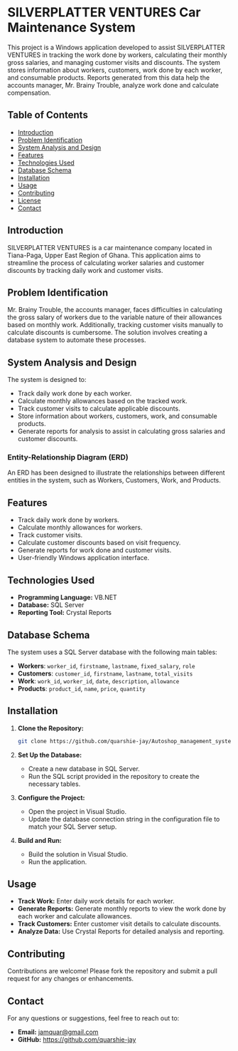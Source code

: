 # SILVERPLATTER VENTURES Car Maintenance System

This project is a Windows application developed to assist SILVERPLATTER VENTURES in tracking the work done by workers, calculating their monthly gross salaries, and managing customer visits and discounts. The system stores information about workers, customers, work done by each worker, and consumable products. Reports generated from this data help the accounts manager, Mr. Brainy Trouble, analyze work done and calculate compensation.

## Table of Contents

- [Introduction](#introduction)
- [Problem Identification](#problem-identification)
- [System Analysis and Design](#system-analysis-and-design)
- [Features](#features)
- [Technologies Used](#technologies-used)
- [Database Schema](#database-schema)
- [Installation](#installation)
- [Usage](#usage)
- [Contributing](#contributing)
- [License](#license)
- [Contact](#contact)

## Introduction

SILVERPLATTER VENTURES is a car maintenance company located in Tiana-Paga, Upper East Region of Ghana. This application aims to streamline the process of calculating worker salaries and customer discounts by tracking daily work and customer visits.

## Problem Identification

Mr. Brainy Trouble, the accounts manager, faces difficulties in calculating the gross salary of workers due to the variable nature of their allowances based on monthly work. Additionally, tracking customer visits manually to calculate discounts is cumbersome. The solution involves creating a database system to automate these processes.

## System Analysis and Design

The system is designed to:
- Track daily work done by each worker.
- Calculate monthly allowances based on the tracked work.
- Track customer visits to calculate applicable discounts.
- Store information about workers, customers, work, and consumable products.
- Generate reports for analysis to assist in calculating gross salaries and customer discounts.

### Entity-Relationship Diagram (ERD)

An ERD has been designed to illustrate the relationships between different entities in the system, such as Workers, Customers, Work, and Products.

## Features

- Track daily work done by workers.
- Calculate monthly allowances for workers.
- Track customer visits.
- Calculate customer discounts based on visit frequency.
- Generate reports for work done and customer visits.
- User-friendly Windows application interface.

## Technologies Used

- **Programming Language:** VB.NET
- **Database:** SQL Server
- **Reporting Tool:** Crystal Reports

## Database Schema

The system uses a SQL Server database with the following main tables:

- **Workers**: `worker_id`, `firstname`, `lastname`, `fixed_salary`, `role`
- **Customers**: `customer_id`, `firstname`, `lastname`, `total_visits`
- **Work**: `work_id`, `worker_id`, `date`, `description`, `allowance`
- **Products**: `product_id`, `name`, `price`, `quantity`



## Installation

1. **Clone the Repository:**
    ```bash
    git clone https://github.com/quarshie-jay/Autoshop_management_system
    ```
   
2. **Set Up the Database:**
    - Create a new database in SQL Server.
    - Run the SQL script provided in the repository to create the necessary tables.

3. **Configure the Project:**
    - Open the project in Visual Studio.
    - Update the database connection string in the configuration file to match your SQL Server setup.

4. **Build and Run:**
    - Build the solution in Visual Studio.
    - Run the application.

## Usage

- **Track Work:** Enter daily work details for each worker.
- **Generate Reports:** Generate monthly reports to view the work done by each worker and calculate allowances.
- **Track Customers:** Enter customer visit details to calculate discounts.
- **Analyze Data:** Use Crystal Reports for detailed analysis and reporting.

## Contributing

Contributions are welcome! Please fork the repository and submit a pull request for any changes or enhancements.



## Contact

For any questions or suggestions, feel free to reach out to:

- **Email:** jamquar@gmail.com
- **GitHub:** https://github.com/quarshie-jay
